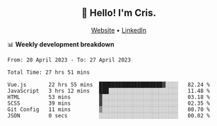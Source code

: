 
<h2 align="center">👋 Hello! I'm Cris.</h2>
<p align="center">
  <a href="https://www.criscunas.dev">Website</a> •
  <a href="https://www.linkedin.com/in/cristophercunas/">LinkedIn</a> 
</p>


📊 **Weekly development breakdown**
<!--START_SECTION:waka-->

```text
From: 20 April 2023 - To: 27 April 2023

Total Time: 27 hrs 51 mins

Vue.js       22 hrs 55 mins  ████████████████████▓░░░░   82.24 %
JavaScript   3 hrs 12 mins   ███░░░░░░░░░░░░░░░░░░░░░░   11.48 %
HTML         53 mins         ▓░░░░░░░░░░░░░░░░░░░░░░░░   03.18 %
SCSS         39 mins         ▓░░░░░░░░░░░░░░░░░░░░░░░░   02.35 %
Git Config   11 mins         ▒░░░░░░░░░░░░░░░░░░░░░░░░   00.70 %
JSON         0 secs          ░░░░░░░░░░░░░░░░░░░░░░░░░   00.02 %
```

<!--END_SECTION:waka-->
